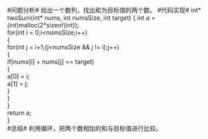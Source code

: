 #问题分析#
给出一个数列，找出和为目标值的两个数。
#代码实现#
int* twoSum(int* nums, int numsSize, int target) {
    int *a = (int*)malloc(2*sizeof(int));  
    for(int i = 0;i<numsSize;i++)  
    {  
        for(int j = i+1;(j<numsSize && j != i);j++)  
        {  
            if(nums[i] + nums[j] == target)  
            {  
                a[0] = i;  
                a[1] = j;  
            }  
        }  
    }  
    return a;  
}  
#总结#
利用循环，把两个数相加的和与目标值进行比较。